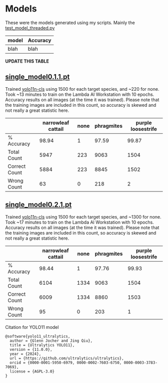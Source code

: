 # Models
These were the models generated using my scripts. Mainly the [test_model_threaded.py](https://github.com/jgeorge1316/Senior-Design-2025/blob/main/Test-Scripts/test_model_threaded.py)

| model | Accuracy  |
| --- | --- |
| blah | blah |
**UPDATE THIS TABLE**

## [single_model0.1.1.pt](https://github.com/jgeorge1316/Senior-Design-2025/blob/main/models/single_model0.1.1.pt)
Trained [yolo11n-cls](https://github.com/ultralytics/assets/releases/download/v8.3.0/yolo11n-cls.pt) using 1500 for each target species, and ~220 for none. Took ~13 minutes to train on the Lambda AI Workstation with 10 epochs. Accuracy results on all images (at the time it was trained). Please note that the training images are included in this count, so accuracy is skewed and not really a great statistic here.

| | narrowleaf cattail | none | phragmites | purple loosestrife |
| --- | --- | ---| --- | --- |
| % Accuracy | 98.94 | 1 | 97.59 | 99.87 |
| Total Count | 5947 | 223 | 9063 | 1504 |
| Correct Count | 5884 | 223 | 8845 | 1502 |
| Wrong Count | 63 | 0 | 218 | 2 |

## [single_model0.2.1.pt](https://github.com/jgeorge1316/Senior-Design-2025/blob/main/models/single_model0.2.1.pt)
Trained [yolo11n-cls](https://github.com/ultralytics/assets/releases/download/v8.3.0/yolo11n-cls.pt) using 1500 for each target species, and ~1300 for none. Took ~17 minutes to train on the Lambda AI Workstation with 10 epochs. Accuracy results on all images (at the time it was trained). Please note that the training images are included in this count, so accuracy is skewed and not really a great statistic here.

| | narrowleaf cattail | none | phragmites | purple loosestrife |
| --- | --- | ---| --- | --- |
| % Accuracy | 98.44 | 1 | 97.76 | 99.93 |
| Total Count | 6104 | 1334 | 9063 | 1504 |
| Correct Count | 6009 | 1334 | 8860 | 1503 |
| Wrong Count | 95 | 0 | 203 | 1 |


Citation for YOLO11 model
```
@software{yolo11_ultralytics,
  author = {Glenn Jocher and Jing Qiu},
  title = {Ultralytics YOLO11},
  version = {11.0.0},
  year = {2024},
  url = {https://github.com/ultralytics/ultralytics},
  orcid = {0000-0001-5950-6979, 0000-0002-7603-6750, 0000-0003-3783-7069},
  license = {AGPL-3.0}
}
```